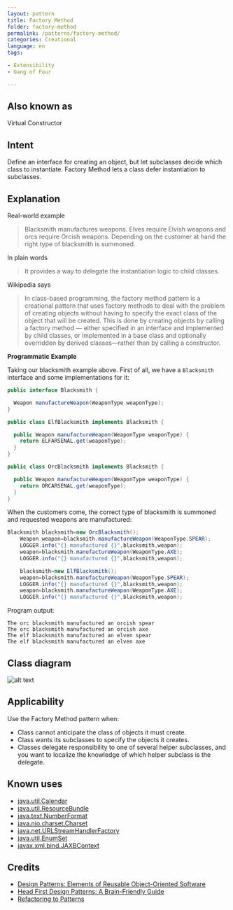 ```yaml
---
layout: pattern
title: Factory Method
folder: factory-method
permalink: /patterns/factory-method/
categories: Creational
language: en
tags:

- Extensibility
- Gang of Four

---
```


## Also known as

Virtual Constructor

## Intent

Define an interface for creating an object, but let subclasses decide which class to instantiate.
Factory Method lets a class defer instantiation to subclasses.

## Explanation

Real-world example

> Blacksmith manufactures weapons. Elves require Elvish weapons and orcs require Orcish weapons.
> Depending on the customer at hand the right type of blacksmith is summoned.

In plain words

> It provides a way to delegate the instantiation logic to child classes.

Wikipedia says

> In class-based programming, the factory method pattern is a creational pattern that uses factory
> methods to deal with the problem of creating objects without having to specify the exact class of
> the object that will be created. This is done by creating objects by calling a factory method
> — either specified in an interface and implemented by child classes, or implemented in a base
> class and optionally overridden by derived classes—rather than by calling a constructor.

**Programmatic Example**

Taking our blacksmith example above. First of all, we have a `Blacksmith` interface and some
implementations for it:

```java
public interface Blacksmith {

  Weapon manufactureWeapon(WeaponType weaponType);
}

public class ElfBlacksmith implements Blacksmith {

  public Weapon manufactureWeapon(WeaponType weaponType) {
    return ELFARSENAL.get(weaponType);
  }
}

public class OrcBlacksmith implements Blacksmith {

  public Weapon manufactureWeapon(WeaponType weaponType) {
    return ORCARSENAL.get(weaponType);
  }
}
```

When the customers come, the correct type of blacksmith is summoned and requested weapons are
manufactured:

```java
Blacksmith blacksmith=new OrcBlacksmith();
    Weapon weapon=blacksmith.manufactureWeapon(WeaponType.SPEAR);
    LOGGER.info("{} manufactured {}",blacksmith,weapon);
    weapon=blacksmith.manufactureWeapon(WeaponType.AXE);
    LOGGER.info("{} manufactured {}",blacksmith,weapon);

    blacksmith=new ElfBlacksmith();
    weapon=blacksmith.manufactureWeapon(WeaponType.SPEAR);
    LOGGER.info("{} manufactured {}",blacksmith,weapon);
    weapon=blacksmith.manufactureWeapon(WeaponType.AXE);
    LOGGER.info("{} manufactured {}",blacksmith,weapon);
```

Program output:

```
The orc blacksmith manufactured an orcish spear
The orc blacksmith manufactured an orcish axe
The elf blacksmith manufactured an elven spear
The elf blacksmith manufactured an elven axe
```

## Class diagram

![alt text](/etc/factory-method.urm.png "Factory Method pattern class diagram")

## Applicability

Use the Factory Method pattern when:

* Class cannot anticipate the class of objects it must create.
* Class wants its subclasses to specify the objects it creates.
* Classes delegate responsibility to one of several helper subclasses, and you want to localize the
  knowledge of which helper subclass is the delegate.

## Known uses

* [java.util.Calendar](http://docs.oracle.com/javase/8/docs/api/java/util/Calendar.html#getInstance--)
* [java.util.ResourceBundle](http://docs.oracle.com/javase/8/docs/api/java/util/ResourceBundle.html#getBundle-java.lang.String-)
* [java.text.NumberFormat](http://docs.oracle.com/javase/8/docs/api/java/text/NumberFormat.html#getInstance--)
* [java.nio.charset.Charset](http://docs.oracle.com/javase/8/docs/api/java/nio/charset/Charset.html#forName-java.lang.String-)
* [java.net.URLStreamHandlerFactory](http://docs.oracle.com/javase/8/docs/api/java/net/URLStreamHandlerFactory.html#createURLStreamHandler-java.lang.String-)
* [java.util.EnumSet](https://docs.oracle.com/javase/8/docs/api/java/util/EnumSet.html#of-E-)
* [javax.xml.bind.JAXBContext](https://docs.oracle.com/javase/8/docs/api/javax/xml/bind/JAXBContext.html#createMarshaller--)

## Credits

* [Design Patterns: Elements of Reusable Object-Oriented Software](https://www.amazon.com/gp/product/0201633612/ref=as_li_tl?ie=UTF8&camp=1789&creative=9325&creativeASIN=0201633612&linkCode=as2&tag=javadesignpat-20&linkId=675d49790ce11db99d90bde47f1aeb59)
* [Head First Design Patterns: A Brain-Friendly Guide](https://www.amazon.com/gp/product/0596007124/ref=as_li_tl?ie=UTF8&camp=1789&creative=9325&creativeASIN=0596007124&linkCode=as2&tag=javadesignpat-20&linkId=6b8b6eea86021af6c8e3cd3fc382cb5b)
* [Refactoring to Patterns](https://www.amazon.com/gp/product/0321213351/ref=as_li_tl?ie=UTF8&camp=1789&creative=9325&creativeASIN=0321213351&linkCode=as2&tag=javadesignpat-20&linkId=2a76fcb387234bc71b1c61150b3cc3a7)
